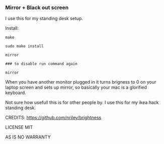 ### Mirror + Black out screen

I use this for my standing desk setup.

Install:

```
make

sudo make install

mirror

### to disable run command again

mirror
```

When you have another monitor plugged in it turns brigness to 0 on your laptop screen and sets up mirror, so basically your mac is a glorified keyboard.

Not sure how usefull this is for other people by. I use this for my ikea hack standing desk.

CREDITS: https://github.com/nriley/brightness

LICENSE MIT

AS IS NO WARRANTY